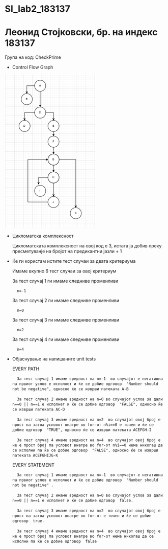 # SI_lab2_183137
# Леонид Стојковски, бр. на индекс 183137

Група на код:
CheckPrime

* Control Flow Graph

![CFG](cfg.png)

* Цикломатска комплексност

	Цикломатската комплексност на овој код е 3, истата ја добив преку пресметуванје на бројот на предикантни јазли + 1

* Ќе ги користам истите тест случаи за двата критериума

	Имаме вкупно 6 тест случаи за овој критериум 

	За тест случај 1 ги имаме следниве променливи 
				
		n=-1

	За тест случај 2 ги имаме следниве променливи 

		n=0

	За тест случај 3 ги имаме следниве променливи 

		n=2

	За тест случај 4 ги имаме следниве променливи 

		n=4

* Објаснување на напишаните unit tests

	EVERY PATH 

		За тест случај 1 имаме вредност на n=-1  во случајот е негативна па првиот услов е исполнет и ќе се добие одговор  "Number should not be negative", односно ќе се изврши патеката А-B

		За тест случај 2 имаме вредност на n=0 во случајот услов за дали n==0 || n==1 е исполнет и ќе се добие одговор  "FALSE", односно ќе се изврши патеката АC-D

		За тест случај 3 имаме вредност на n=2  во случајот овој број е прост па затоа условот внатре во for-от n%i==0 е точен и ќе се добие одговор  "TRUE", односно ќе се изврши патеката АCEFGH-I

		За тест случај 4 имаме вредност на n=4  во случајот овој број е не е прост број па условот внатре во for-от n%i==0 нема никогаш да се исполни па ќе се добие одговор  "FALSE", односно ќе се изврши патеката ACEFGHIJG-K

	EVERY STATEMENT 

		За тест случај 1 имаме вредност на n=-1  во случајот е негативна па првиот услов е исполнет и ќе се добие одговор  "Number should not be negative" .
		
		За тест случај 2 имаме вредност на n=0 во случајот услов за дали n==0 || n==1 е исполнет и ќе се добие одговор  false.

		За тест случај 3 имаме вредност на n=2  во случајот овој број е прост па затоа условот внатре во for-от е точен и ќе се добие одговор  true.

		За тест случај 4 имаме вредност на n=4  во случајот овој број е не е прост број па условот внатре во for-от нема никогаш да се исполни па ќе се добие одговор  false
